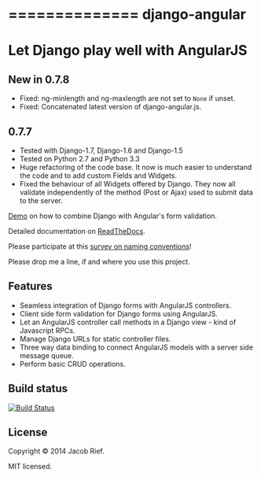 ==============
django-angular
==============

Let Django play well with AngularJS
===================================

New in 0.7.8
------------
* Fixed: ng-minlength and ng-maxlength are not set to ``None`` if unset.
* Fixed: Concatenated latest version of django-angular.js.

0.7.7
-----
* Tested with Django-1.7, Django-1.6 and Django-1.5
* Tested on Python 2.7 and Python 3.3
* Huge refactoring of the code base. It now is much easier to understand the code and to add custom
  Fields and Widgets.
* Fixed the behaviour of all Widgets offered by Django. They now all validate independently of the
  method (Post or Ajax) used to submit data to the server.


[Demo](http://djangular.aws.awesto.com/form_validation/) on how to combine Django with Angular's form validation.

Detailed documentation on [ReadTheDocs](http://django-angular.readthedocs.org/).

Please participate at this [survey on naming conventions](https://github.com/jrief/django-angular/issues/35)!

Please drop me a line, if and where you use this project.

Features
--------
* Seamless integration of Django forms with AngularJS controllers.
* Client side form validation for Django forms using AngularJS.
* Let an AngularJS controller call methods in a Django view - kind of Javascript RPCs.
* Manage Django URLs for static controller files.
* Three way data binding to connect AngularJS models with a server side message queue.
* Perform basic CRUD operations.

Build status
------------
[![Build Status](https://travis-ci.org/jrief/django-angular.png?branch=master)](https://travis-ci.org/jrief/django-angular)

License
-------
Copyright &copy; 2014 Jacob Rief.

MIT licensed.
